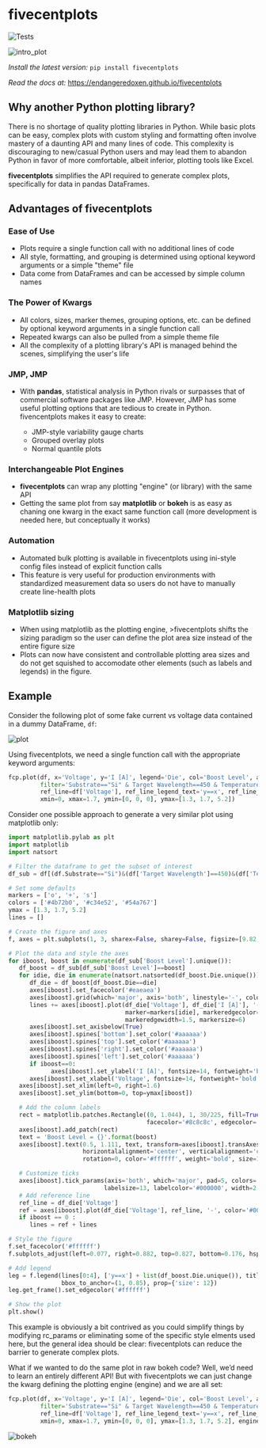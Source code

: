 # fivecentplots

![Tests](https://github.com/endangeredoxen/fivecentplots/actions/workflows/tests.yml/badge.svg)

![intro_plot](https://endangeredoxen.github.io/fivecentplots/0.6.0/_images/index.png)

*Install the latest version:*
`pip install fivecentplots`

*Read the docs at:*
https://endangeredoxen.github.io/fivecentplots

## Why another Python plotting library?
There is no shortage of quality plotting libraries in Python. While basic plots can be easy, complex plots with custom styling and formatting often involve mastery of a daunting API and many lines of code. This complexity is discouraging to new/casual Python users and may lead them to abandon Python in favor of more comfortable, albeit inferior, plotting tools like Excel.

**fivecentplots** simplifies the API required to generate complex plots, specifically for data in pandas DataFrames.

## Advantages of fivecentplots
### Ease of Use

* Plots require a single function call with no additional lines of code
* All style, formatting, and grouping is determined using optional keyword arguments or a simple "theme" file
* Data come from DataFrames and can be accessed by simple column names

### The Power of Kwargs

* All colors, sizes, marker themes, grouping options, etc. can be defined by optional keyword arguments in a single function call
* Repeated kwargs can also be pulled from a simple theme file
* All the complexity of a plotting library's API is managed behind the scenes, simplifying the user's life

### JMP, JMP

* With **pandas**, statistical analysis in Python rivals or surpasses that of commercial software packages like JMP. However, JMP has some useful plotting options that are tedious to create in Python. fivencentplots makes it easy to create:

    * JMP-style variability gauge charts
    * Grouped overlay plots
    * Normal quantile plots

### Interchangeable Plot Engines

* **fivecentplots** can wrap any plotting "engine" (or library) with the same API
* Getting the same plot from say **matplotlib** or **bokeh** is as easy as chaning one kwarg in the exact same function call (more development is needed here, but conceptually it works)

### Automation

* Automated bulk plotting is available in fivecentplots using ini-style config files instead of explicit function calls
* This feature is very useful for production environments with standardized measurement data so users do not have to manually create line-health plots

### Matplotlib sizing

* When using matplotlib as the plotting engine, >fivecentplots shifts the sizing paradigm so the user can define the plot area size instead of the entire figure size
* Plots can now have consistent and controllable plotting area sizes and do not get squished to accomodate other elements (such as labels and legends) in the figure.

## Example

Consider the following plot of some fake current vs voltage data contained in a dummy DataFrame, ``df``:

![plot](https://endangeredoxen.github.io/fivecentplots/0.6.0/_images/syntax.png)

Using fivecentplots, we need a single function call with the appropriate keyword arguments:

```python
fcp.plot(df, x='Voltage', y='I [A]', legend='Die', col='Boost Level', ax_size=[225, 225], share_y=False,
         filter='Substrate=="Si" & Target Wavelength==450 & Temperature [C]==25',
         ref_line=df['Voltage'], ref_line_legend_text='y==x', ref_line_style='--',
         xmin=0, xmax=1.7, ymin=[0, 0, 0], ymax=[1.3, 1.7, 5.2])
```

Consider one possible approach to generate a very similar plot using matplotlib only:

```python
import matplotlib.pylab as plt
import matplotlib
import natsort

# Filter the dataframe to get the subset of interest
df_sub = df[(df.Substrate=="Si")&(df['Target Wavelength']==450)&(df['Temperature [C]']==25)]

# Set some defaults
markers = ['o', '+', 's']
colors = ['#4b72b0', '#c34e52', '#54a767']
ymax = [1.3, 1.7, 5.2]
lines = []

# Create the figure and axes
f, axes = plt.subplots(1, 3, sharex=False, sharey=False, figsize=[9.82, 3.46])

# Plot the data and style the axes
for iboost, boost in enumerate(df_sub['Boost Level'].unique()):
   df_boost = df_sub[df_sub['Boost Level']==boost]
   for idie, die in enumerate(natsort.natsorted(df_boost.Die.unique())):
      df_die = df_boost[df_boost.Die==die]
      axes[iboost].set_facecolor('#eaeaea')
      axes[iboost].grid(which='major', axis='both', linestyle='-', color='#ffffff', linewidth=1.3)
      lines += axes[iboost].plot(df_die['Voltage'], df_die['I [A]'], '-', color=colors[idie],
                                 marker=markers[idie], markeredgecolor=colors[idie], markerfacecolor='none',
                                 markeredgewidth=1.5, markersize=6)
      axes[iboost].set_axisbelow(True)
      axes[iboost].spines['bottom'].set_color('#aaaaaa')
      axes[iboost].spines['top'].set_color('#aaaaaa')
      axes[iboost].spines['right'].set_color('#aaaaaa')
      axes[iboost].spines['left'].set_color('#aaaaaa')
      if iboost==0:
            axes[iboost].set_ylabel('I [A]', fontsize=14, fontweight='bold', fontstyle='italic')
      axes[iboost].set_xlabel('Voltage', fontsize=14, fontweight='bold', fontstyle='italic')
   axes[iboost].set_xlim(left=0, right=1.6)
   axes[iboost].set_ylim(bottom=0, top=ymax[iboost])

   # Add the column labels
   rect = matplotlib.patches.Rectangle((0, 1.044), 1, 30/225, fill=True, transform=axes[iboost].transAxes,
                                       facecolor='#8c8c8c', edgecolor='#8c8c8c', clip_on=False)
   axes[iboost].add_patch(rect)
   text = 'Boost Level = {}'.format(boost)
   axes[iboost].text(0.5, 1.111, text, transform=axes[iboost].transAxes,
                     horizontalalignment='center', verticalalignment='center',
                     rotation=0, color='#ffffff', weight='bold', size=16)

   # Customize ticks
   axes[iboost].tick_params(axis='both', which='major', pad=5, colors='#ffffff',
                           labelsize=13, labelcolor='#000000', width=2.2)
   # Add reference line
   ref_line = df_die['Voltage']
   ref = axes[iboost].plot(df_die['Voltage'], ref_line, '-', color='#000000', linestyle='--')
   if iboost == 0 :
      lines = ref + lines

# Style the figure
f.set_facecolor('#ffffff')
f.subplots_adjust(left=0.077, right=0.882, top=0.827, bottom=0.176, hspace=0.133, wspace=0.313)

# Add legend
leg = f.legend(lines[0:4], ['y==x'] + list(df_boost.Die.unique()), title='Die', numpoints=1,
               bbox_to_anchor=(1, 0.85), prop={'size': 12})
leg.get_frame().set_edgecolor('#ffffff')

# Show the plot
plt.show()
```

This example is obviously a bit contrived as you could simplify things by modifying rc_params or eliminating some of the specific style elments used here, but the general idea should be clear: fivecentplots can reduce the barrier to generate complex plots.

What if we wanted to do the same plot in raw bokeh code? Well, we’d need to learn an entirely different API! But with fivecentplots we can just change the kwarg defining the plotting engine (engine) and we are all set:

```python
fcp.plot(df, x='Voltage', y='I [A]', legend='Die', col='Boost Level', ax_size=[225, 225], share_y=False,
         filter='Substrate=="Si" & Target Wavelength==450 & Temperature [C]==25',
         ref_line=df['Voltage'], ref_line_legend_text='y==x', ref_line_style='--',
         xmin=0, xmax=1.7, ymin=[0, 0, 0], ymax=[1.3, 1.7, 5.2], engine='bokeh')
```

![bokeh](https://endangeredoxen.github.io/fivecentplots/0.6.0/_images/syntax_bokeh.png)
